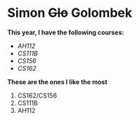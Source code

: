 <!-- Bio --> 


# Simon ~~Glo~~ Golombek

__This year, I have the following courses:__


* *AH112*
* *CS111B*
* *CS156*
* *CS162*

**These are the ones I like the most**

1. CS162/CS156
1. CS111B
1. AH112
